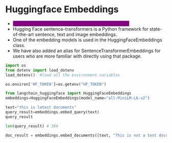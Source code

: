 # Huggingface Embeddings

* <mark style="color:purple;background-color:purple;">**Huggingface also has lot of open source embeddings**</mark>
* Hugging Face sentence-transformers is a Python framework for state-of-the-art sentence, text and image embeddings.&#x20;
* One of the embedding models is used in the HuggingFaceEmbeddings class.&#x20;
* We have also added an alias for SentenceTransformerEmbeddings for users who are more familiar with directly using that package.

```python
import os
from dotenv import load_dotenv
load_dotenv()  #load all the environment variables

os.environ['HF_TOKEN']=os.getenv("HF_TOKEN")

from langchain_huggingface import HuggingFaceEmbeddings
embeddings=HuggingFaceEmbeddings(model_name="all-MiniLM-L6-v2")

text="this is latest documents"
query_result=embeddings.embed_query(text)
query_result

len(query_result) # 384

doc_result = embeddings.embed_documents([text, "This is not a test document."])

```
